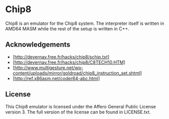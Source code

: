# Chip8 #
Chip8 is an emulator for the Chip8 system. The interpreter itself is written in AMD64 MASM while the rest of the setup is written in C++.

## Acknowledgements ##
* [http://devernay.free.fr/hacks/chip8/schip.txt]
* [http://devernay.free.fr/hacks/chip8/C8TECH10.HTM]
* [http://www.multigesture.net/wp-content/uploads/mirror/goldroad/chip8_instruction_set.shtml]
* [http://ref.x86asm.net/coder64-abc.html]

## License ##
This Chip8 emulator is licensed under the Affero General Public License version 3. The full version of the license can be found in LICENSE.txt.